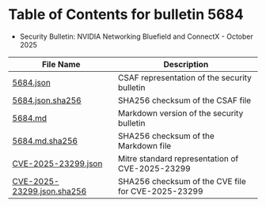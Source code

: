 # Table of Contents for bulletin 5684

 - Security Bulletin: NVIDIA Networking Bluefield and ConnectX - October 2025

| File Name | Description |
|-----------|-------------|
| [5684.json](5684.json) | CSAF representation of the security bulletin |
| [5684.json.sha256](5684.json.sha256) | SHA256 checksum of the CSAF file |
| [5684.md](5684.md) | Markdown version of the security bulletin |
| [5684.md.sha256](5684.md.sha256) | SHA256 checksum of the Markdown file |
| [CVE-2025-23299.json](CVE-2025-23299.json) | Mitre standard representation of CVE-2025-23299 |
| [CVE-2025-23299.json.sha256](CVE-2025-23299.json.sha256) | SHA256 checksum of the CVE file for CVE-2025-23299 |
